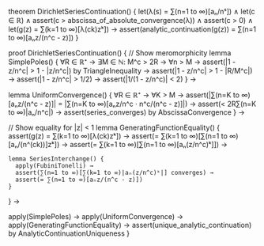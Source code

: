 theorem DirichletSeriesContinuation() {
  let(λ(s) = ∑(n=1 to ∞)[aₙ/nˢ]) ∧
  let(c ∈ ℝ) ∧
  assert(c > abscissa_of_absolute_convergence(λ)) ∧
  assert(c > 0) ∧
  let(g(z) = ∑(k=1 to ∞)[λ(ck)zᵏ]) →
  assert(analytic_continuation(g(z)) = ∑(n=1 to ∞)[aₙz/(n^c - z)])
}

proof DirichletSeriesContinuation() {
  // Show meromorphicity
  lemma SimplePoles() {
    ∀R ∈ ℝ⁺ →
    ∃M ∈ ℕ: M^c > 2R →
    ∀n > M →
    assert(|1 - z/n^c| > 1 - |z/n^c|) by TriangleInequality →
    assert(|1 - z/n^c| > 1 - |R/M^c|) →
    assert(|1 - z/n^c| > 1/2) →
    assert(|1/(1 - z/n^c)| < 2)
  } →

  lemma UniformConvergence() {
    ∀R ∈ ℝ⁺ →
    ∀K > M →
    assert(|∑(n=K to ∞)[aₙz/(n^c - z)]| = 
           |∑(n=K to ∞)[aₙz/n^c · n^c/(n^c - z)]|) →
    assert(< 2R∑(n=K to ∞)|aₙ/n^c|) →
    assert(series_converges) by AbscissaConvergence
  } →

  // Show equality for |z| < 1
  lemma GeneratingFunctionEquality() {
    assert(g(z) = ∑(k=1 to ∞)[λ(ck)zᵏ]) →
    assert(= ∑(k=1 to ∞)[∑(n=1 to ∞)[aₙ/(n^(ck))]zᵏ]) →
    assert(= ∑(k=1 to ∞)[∑(n=1 to ∞)[aₙ(z/n^c)ᵏ]]) →
    
    lemma SeriesInterchange() {
      apply(FubiniTonelli) →
      assert(∑(n=1 to ∞)[∑(k=1 to ∞)|aₙ(z/n^c)ᵏ|] converges) →
      assert(= ∑(n=1 to ∞)[aₙz/(n^c - z)])
    }
  } →

  apply(SimplePoles) →
  apply(UniformConvergence) →
  apply(GeneratingFunctionEquality) →
  assert(unique_analytic_continuation) by AnalyticContinuationUniqueness
}